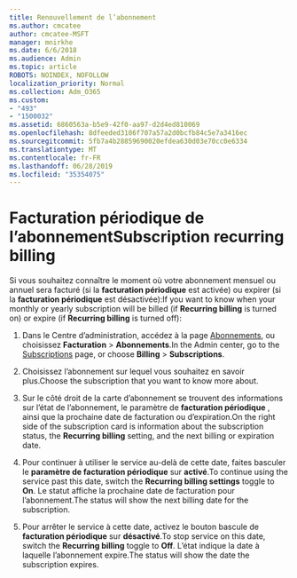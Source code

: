 ```yaml
---
title: Renouvellement de l’abonnement
ms.author: cmcatee
author: cmcatee-MSFT
manager: mnirkhe
ms.date: 6/6/2018
ms.audience: Admin
ms.topic: article
ROBOTS: NOINDEX, NOFOLLOW
localization_priority: Normal
ms.collection: Adm_O365
ms.custom:
- "493"
- "1500032"
ms.assetid: 6860563a-b5e9-42f0-aa97-d2d4ed810069
ms.openlocfilehash: 8dfeeded3106f707a57a2d0bcfb84c5e7a3416ec
ms.sourcegitcommit: 5fb7a4b28859690020efdea630d03e70cc0e6334
ms.translationtype: MT
ms.contentlocale: fr-FR
ms.lasthandoff: 06/28/2019
ms.locfileid: "35354075"
---
```

# <a name="subscription-recurring-billing"></a><span data-ttu-id="a4ac4-102">Facturation périodique de l’abonnement</span><span class="sxs-lookup"><span data-stu-id="a4ac4-102">Subscription recurring billing</span></span>

<span data-ttu-id="a4ac4-103">Si vous souhaitez connaître le moment où votre abonnement mensuel ou annuel sera facturé (si la **facturation périodique** est activée) ou expirer (si la **facturation périodique** est désactivée):</span><span class="sxs-lookup"><span data-stu-id="a4ac4-103">If you want to know when your monthly or yearly subscription will be billed (if **Recurring billing** is turned on) or expire (if **Recurring billing** is turned off):</span></span>
  
1. <span data-ttu-id="a4ac4-104">Dans le Centre d’administration, accédez à la page [Abonnements](https://go.microsoft.com/fwlink/p/?linkid=842054), ou choisissez **Facturation** \> **Abonnements**.</span><span class="sxs-lookup"><span data-stu-id="a4ac4-104">In the Admin center, go to the [Subscriptions](https://go.microsoft.com/fwlink/p/?linkid=842054) page, or choose **Billing** \> **Subscriptions**.</span></span>

2. <span data-ttu-id="a4ac4-105">Choisissez l’abonnement sur lequel vous souhaitez en savoir plus.</span><span class="sxs-lookup"><span data-stu-id="a4ac4-105">Choose the subscription that you want to know more about.</span></span>

3. <span data-ttu-id="a4ac4-106">Sur le côté droit de la carte d’abonnement se trouvent des informations sur l’état de l’abonnement, le paramètre de **facturation périodique** , ainsi que la prochaine date de facturation ou d’expiration.</span><span class="sxs-lookup"><span data-stu-id="a4ac4-106">On the right side of the subscription card is information about the subscription status, the **Recurring billing** setting, and the next billing or expiration date.</span></span>

4. <span data-ttu-id="a4ac4-107">Pour continuer à utiliser le service au-delà de cette date, faites basculer le **paramètre de facturation périodique** sur **activé**.</span><span class="sxs-lookup"><span data-stu-id="a4ac4-107">To continue using the service past this date, switch the **Recurring billing settings** toggle to **On**.</span></span> <span data-ttu-id="a4ac4-108">Le statut affiche la prochaine date de facturation pour l’abonnement.</span><span class="sxs-lookup"><span data-stu-id="a4ac4-108">The status will show the next billing date for the subscription.</span></span>

5. <span data-ttu-id="a4ac4-109">Pour arrêter le service à cette date, activez le bouton bascule de **facturation périodique** sur **désactivé**.</span><span class="sxs-lookup"><span data-stu-id="a4ac4-109">To stop service on this date, switch the **Recurring billing** toggle to **Off**.</span></span> <span data-ttu-id="a4ac4-110">L’état indique la date à laquelle l’abonnement expire.</span><span class="sxs-lookup"><span data-stu-id="a4ac4-110">The status will show the date the subscription expires.</span></span>
